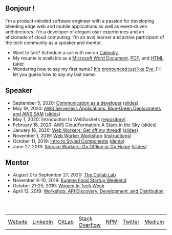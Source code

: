 ## Bonjour !

I'm a product-minded software engineer with a passion for developing bleeding edge web and mobile applications as well as event-driven architectures. I'm a developer of elegant user experiences and an aficionado of cloud computing. I'm an avid learner and active participant of the tech community as a speaker and mentor.

- Want to talk? Schedule a call with me on [Calendly](https://calendly.com/yvesgurcan/chat).
- My resume is available as a [Microsoft Word Document](https://yvesgurcan.com/resume.docx), [PDF](https://yvesgurcan.com/resume.pdf), and [HTML page](https://stackoverflow.com/cv/yvesgurcan).
- Wondering how to say my first name? [It's pronounced just like *Eve*.](http://www.allocine.fr/video/player_gen_cmedia=19582849&cfilm=263740.html) I'll let you guess how to say my last name.

## Speaker

- September 5, 2020: [Communication as a developer](https://www.youtube.com/watch?v=JvEyHokLnak) ([slides](https://docs.google.com/presentation/d/14kJTPHCVHsEmzqOLTqKCgL3QrwR7_BnIpN9oGJraT4c/edit))
- May 19, 2020: [AWS Serverless Applications: Blue-Green Deployments and AWS SAM](https://www.meetup.com/Portland-Serverless-Architecture-Meetup/events/270451639/) ([slides](https://slides.com/yvesgurcan/aws-sam))
- May 1, 2020: Introduction to WebSockets ([repository](https://github.com/yvesgurcan/websocket-examples))
- February 18, 2020: [AWS CloudFormation: A Stack in the Sky](https://www.meetup.com/Portland-Serverless-Architecture-Meetup/events/268360327/) ([slides](https://slides.com/yvesgurcan/cloudformation#/))
- January 16, 2020: [Web Workers: Get off my thread!](https://www.meetup.com/front-end-small-talk/events/266240588/) ([slides](https://slides.com/yvesgurcan/webworkers))
- November 1, 2019: [Web Worker Workshop](https://www.meetup.com/Elm-Eug/events/gnzgkryzpbcb/) ([instructions](https://workers.yvesgurcan.com/workshop/))
- October 11, 2019: [Intro to Styled Components](https://www.meetup.com/Elm-Eug/events/qsrfjryznbpb/) ([demo](https://styled.yvesgurcan.com/))
- June 27, 2019: [Service Workers: Go Offline or Go Home](https://www.meetup.com/eugenewebdevs/events/261941044/) ([slides](https://slides.com/yvesgurcan/sw#/))

## Mentor

- August 2 to September 27, 2020: [The Collab Lab](https://the-collab-lab.codes/)
- November 8-10, 2019: [Eugene Food Startup Weekend](http://communities.techstars.com/usa/eugene/startup-weekend/14837)
- October 21-25, 2019: [Women In Tech Week](https://redefiningwomenintech.com/event/women-in-tech-week-oct-21-25)
- April 13, 2019: [Workshop: API Discovery, Development, and Distribution](https://www.meetup.com/eugenewebdevs/events/260157602/)

<br>
<br>

<table>
    <tr>
        <td><a href="https://yvesgurcan.com">Website</a></td>
        <td><a href="https://linkedin.com/in/yvesgurcan">LinkedIn</a></td>
        <td><a href="https://gitlab.com/yvesgurcan">GitLab</a></td>
        <td><a href="https://stackoverflow.com/users/11439562/yves-gurcan">Stack Overflow</a></td>
        <td><a href="https://www.npmjs.com/~yvesgurcan">NPM</a></td>
        <td><a href="https://twitter.com/yvesgurcan">Twitter</a></td>
        <td><a href="https://medium.com/@yvesgurcan">Medium</a></td>
        <td><a href="https://dev.to/yvesgurcan">DEV</a></td>
        <td><a href="https://www.twitch.tv/yvesgurcan/videos">Twitch</a></td>
        <td><a href="https://www.youtube.com/channel/UCmNgbt5GFQfdwPOKaJ-NHYw/videos">YouTube</a></td>
    </tr>
</table>
